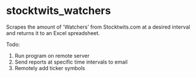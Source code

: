 # stocktwits_watchers
Scrapes the amount of 'Watchers' from Stocktwits.com at a desired interval and returns it to an Excel spreadsheet.

Todo:
1. Run program on remote server
2. Send reports at specific time intervals to email
3. Remotely add ticker symbols
